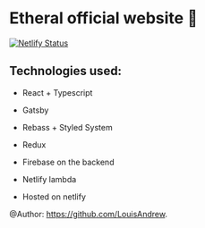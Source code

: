 # Etheral official website 💎

[![Netlify Status](https://api.netlify.com/api/v1/badges/eb42724d-1902-448e-b41c-5404aaafb989/deploy-status)](https://app.netlify.com/sites/fervent-minsky-bc0840/deploys)

## Technologies used:
- React + Typescript
- Gatsby
- Rebass + Styled System
- Redux

- Firebase on the backend
- Netlify lambda
- Hosted on netlify

@Author: https://github.com/LouisAndrew.
